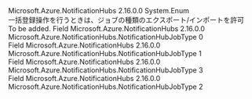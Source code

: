 <Type Name="NotificationHubJobType" FullName="Microsoft.Azure.NotificationHubs.NotificationHubJobType">
  <TypeSignature Language="C#" Value="public enum NotificationHubJobType" />
  <TypeSignature Language="ILAsm" Value=".class public auto ansi sealed NotificationHubJobType extends System.Enum" />
  <TypeSignature Language="DocId" Value="T:Microsoft.Azure.NotificationHubs.NotificationHubJobType" />
  <TypeSignature Language="VB.NET" Value="Public Enum NotificationHubJobType" />
  <TypeSignature Language="F#" Value="type NotificationHubJobType = " />
  <AssemblyInfo>
    <AssemblyName>Microsoft.Azure.NotificationHubs</AssemblyName>
    <AssemblyVersion>2.16.0.0</AssemblyVersion>
  </AssemblyInfo>
  <Base>
    <BaseTypeName>System.Enum</BaseTypeName>
  </Base>
  <Docs>
    <summary>
            一括登録操作を行うときは、ジョブの種類のエクスポート/インポートを許可
            </summary>
    <remarks>To be added.</remarks>
  </Docs>
  <Members>
    <Member MemberName="ExportRegistrations">
      <MemberSignature Language="C#" Value="ExportRegistrations" />
      <MemberSignature Language="ILAsm" Value=".field public static literal valuetype Microsoft.Azure.NotificationHubs.NotificationHubJobType ExportRegistrations = int32(0)" />
      <MemberSignature Language="DocId" Value="F:Microsoft.Azure.NotificationHubs.NotificationHubJobType.ExportRegistrations" />
      <MemberSignature Language="VB.NET" Value="ExportRegistrations" />
      <MemberSignature Language="F#" Value="ExportRegistrations = 0" Usage="Microsoft.Azure.NotificationHubs.NotificationHubJobType.ExportRegistrations" />
      <MemberType>Field</MemberType>
      <AssemblyInfo>
        <AssemblyName>Microsoft.Azure.NotificationHubs</AssemblyName>
        <AssemblyVersion>2.16.0.0</AssemblyVersion>
      </AssemblyInfo>
      <ReturnValue>
        <ReturnType>Microsoft.Azure.NotificationHubs.NotificationHubJobType</ReturnType>
      </ReturnValue>
      <MemberValue>0</MemberValue>
      <Docs>
        <summary />
      </Docs>
    </Member>
    <Member MemberName="ImportCreateRegistrations">
      <MemberSignature Language="C#" Value="ImportCreateRegistrations" />
      <MemberSignature Language="ILAsm" Value=".field public static literal valuetype Microsoft.Azure.NotificationHubs.NotificationHubJobType ImportCreateRegistrations = int32(1)" />
      <MemberSignature Language="DocId" Value="F:Microsoft.Azure.NotificationHubs.NotificationHubJobType.ImportCreateRegistrations" />
      <MemberSignature Language="VB.NET" Value="ImportCreateRegistrations" />
      <MemberSignature Language="F#" Value="ImportCreateRegistrations = 1" Usage="Microsoft.Azure.NotificationHubs.NotificationHubJobType.ImportCreateRegistrations" />
      <MemberType>Field</MemberType>
      <AssemblyInfo>
        <AssemblyName>Microsoft.Azure.NotificationHubs</AssemblyName>
        <AssemblyVersion>2.16.0.0</AssemblyVersion>
      </AssemblyInfo>
      <ReturnValue>
        <ReturnType>Microsoft.Azure.NotificationHubs.NotificationHubJobType</ReturnType>
      </ReturnValue>
      <MemberValue>1</MemberValue>
      <Docs>
        <summary />
      </Docs>
    </Member>
    <Member MemberName="ImportDeleteRegistrations">
      <MemberSignature Language="C#" Value="ImportDeleteRegistrations" />
      <MemberSignature Language="ILAsm" Value=".field public static literal valuetype Microsoft.Azure.NotificationHubs.NotificationHubJobType ImportDeleteRegistrations = int32(3)" />
      <MemberSignature Language="DocId" Value="F:Microsoft.Azure.NotificationHubs.NotificationHubJobType.ImportDeleteRegistrations" />
      <MemberSignature Language="VB.NET" Value="ImportDeleteRegistrations" />
      <MemberSignature Language="F#" Value="ImportDeleteRegistrations = 3" Usage="Microsoft.Azure.NotificationHubs.NotificationHubJobType.ImportDeleteRegistrations" />
      <MemberType>Field</MemberType>
      <AssemblyInfo>
        <AssemblyName>Microsoft.Azure.NotificationHubs</AssemblyName>
        <AssemblyVersion>2.16.0.0</AssemblyVersion>
      </AssemblyInfo>
      <ReturnValue>
        <ReturnType>Microsoft.Azure.NotificationHubs.NotificationHubJobType</ReturnType>
      </ReturnValue>
      <MemberValue>3</MemberValue>
      <Docs>
        <summary />
      </Docs>
    </Member>
    <Member MemberName="ImportUpdateRegistrations">
      <MemberSignature Language="C#" Value="ImportUpdateRegistrations" />
      <MemberSignature Language="ILAsm" Value=".field public static literal valuetype Microsoft.Azure.NotificationHubs.NotificationHubJobType ImportUpdateRegistrations = int32(2)" />
      <MemberSignature Language="DocId" Value="F:Microsoft.Azure.NotificationHubs.NotificationHubJobType.ImportUpdateRegistrations" />
      <MemberSignature Language="VB.NET" Value="ImportUpdateRegistrations" />
      <MemberSignature Language="F#" Value="ImportUpdateRegistrations = 2" Usage="Microsoft.Azure.NotificationHubs.NotificationHubJobType.ImportUpdateRegistrations" />
      <MemberType>Field</MemberType>
      <AssemblyInfo>
        <AssemblyName>Microsoft.Azure.NotificationHubs</AssemblyName>
        <AssemblyVersion>2.16.0.0</AssemblyVersion>
      </AssemblyInfo>
      <ReturnValue>
        <ReturnType>Microsoft.Azure.NotificationHubs.NotificationHubJobType</ReturnType>
      </ReturnValue>
      <MemberValue>2</MemberValue>
      <Docs>
        <summary />
      </Docs>
    </Member>
  </Members>
</Type>